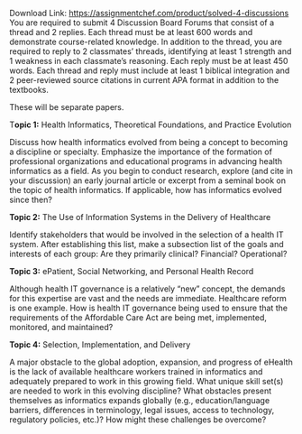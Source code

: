 Download Link: https://assignmentchef.com/product/solved-4-discussions
<br>
You are required to submit 4 Discussion Board Forums that consist of a thread and 2 replies. Each thread must be at least 600 words and demonstrate course-related knowledge. In addition to the thread, you are required to reply to 2 classmates’ threads, identifying at least 1 strength and 1 weakness in each classmate’s reasoning. Each reply must be at least 450 words. Each thread and reply must include at least 1 biblical integration and 2 peer-reviewed source citations in current APA format in addition to the textbooks.

These will be separate papers.

T<strong>opic 1:</strong> Health Informatics, Theoretical Foundations, and Practice Evolution

Discuss how health informatics evolved from being a concept to becoming a discipline or specialty. Emphasize the importance of the formation of professional organizations and educational programs in advancing health informatics as a field. As you begin to conduct research, explore (and cite in your discussion) an early journal article or excerpt from a seminal book on the topic of health informatics. If applicable, how has informatics evolved since then?

<strong>Topic 2:</strong> The Use of Information Systems in the Delivery of Healthcare

Identify stakeholders that would be involved in the selection of a health IT system. After establishing this list, make a subsection list of the goals and interests of each group: Are they primarily clinical? Financial? Operational?

<strong>Topic 3:</strong> ePatient, Social Networking, and Personal Health Record

Although health IT governance is a relatively “new” concept, the demands for this expertise are vast and the needs are immediate. Healthcare reform is one example. How is health IT governance being used to ensure that the requirements of the Affordable Care Act are being met, implemented, monitored, and maintained?

<strong>Topic 4:</strong> Selection, Implementation, and Delivery

A major obstacle to the global adoption, expansion, and progress of eHealth is the lack of available healthcare workers trained in informatics and adequately prepared to work in this growing field. What unique skill set(s) are needed to work in this evolving discipline? What obstacles present themselves as informatics expands globally (e.g., education/language barriers, differences in terminology, legal issues, access to technology, regulatory policies, etc.)? How might these challenges be overcome?